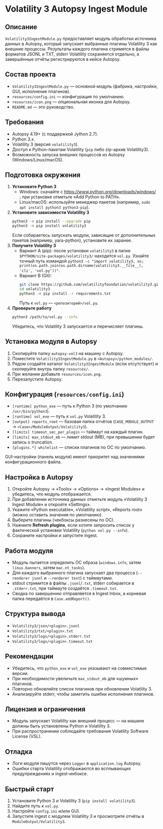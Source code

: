 ﻿# Volatility 3 Autopsy Ingest Module

## Описание
`Volatility3IngestModule.py` предоставляет модуль обработки источника данных в Autopsy, который запускает выбранные плагины Volatility 3 как внешние процессы. Результаты каждого плагина стримятся в файлы форматов JSONL и TXT, stderr Volatility сохраняется отдельно, а завершённые отчёты регистрируются в кейсе Autopsy.

## Состав проекта
- `Volatility3IngestModule.py` — основной модуль (фабрика, настройки, GUI, исполнение плагинов).
- `resources/config.ini` — конфигурация по умолчанию.
- `resources/icon.png` — опциональная иконка для Autopsy.
- `README.md` — это руководство.

## Требования
- Autopsy 4.19+ (с поддержкой Jython 2.7).
- Python 3.x.
- Volatility 3 (версия `volatility3`).
- Доступ к Python-пакетам Volatility (`pip` либо zip-архив Volatility3).
- Возможность запуска внешних процессов из Autopsy (Windows/Linux/macOS).

## Подготовка окружения
1. **Установите Python 3**
   - Windows: скачайте с https://www.python.org/downloads/windows/ ; при установке отметьте «Add Python to PATH».
   - Linux/macOS: используйте менеджер пакетов (например, `sudo apt install python3 python3-pip`).
2. **Установите зависимости Volatility 3**
   ```bash
   python3 -m pip install --upgrade pip
   python3 -m pip install volatility3
   ```
   Если собираетесь запускать модули, зависящие от дополнительных пакетов (например, yara-python), установите их заранее.
3. **Получите Volatility 3**
   - Вариант A (pip): после установки `volatility3` в папке `$PYTHON/site-packages/volatility3/` находится `vol.py`. Узнайте точный путь командой `python3 -c "import volatility3, os; print(os.path.join(os.path.dirname(volatility3.__file__), 'cli', 'vol.py'))"`.
   - Вариант B (Git):
     ```bash
     git clone https://github.com/volatilityfoundation/volatility3.git
     cd volatility3
     python3 -m pip install -r requirements.txt
     ```
     Путь к `vol.py` — `<репозиторий>/vol.py`.
4. **Проверьте работу**
   ```bash
   python3 /path/to/vol.py --info
   ```
   Убедитесь, что Volatility 3 запускается и перечисляет плагины.

## Установка модуля в Autopsy
1. Скопируйте папку `autopsy-vol3` на машину с Autopsy.
2. Поместите `Volatility3IngestModule.py` в `<Autopsy>/python_modules/`.
3. Рядом создайте каталог `Volatility3IngestModule` (если отсутствует) и скопируйте внутрь папку `resources/`.
4. При желании добавьте `resources/icon.png`.
5. Перезапустите Autopsy.

## Конфигурация (`resources/config.ini`)
- `[runtime] python_exe` — путь к Python 3 (по умолчанию `/usr/bin/python3`).
- `[runtime] vol_exe` — путь к `vol.py` Volatility 3.
- `[output] reports_root` — базовая папка отчётов (`CASE_MODULE_OUTPUT` → `<Case>/ModuleOutput/Volatility3`).
- `[limits] timeout_sec_per_plugin` — таймаут на каждый плагин.
- `[limits] max_stdout_mb` — лимит stdout (MB), при превышении будет запись о truncation.
- `[plugins.*] whitelist` — списки плагинов по ОС по умолчанию.

GUI-настройки (панель модуля) имеют приоритет над значениями конфигурационного файла.

## Настройка в Autopsy
1. Откройте Autopsy → «Tools» → «Options» → «Ingest Modules» и убедитесь, что модуль отображается.
2. При добавлении источника данных отметьте модуль «Volatility 3 Ingest Module» и откройте «Settings».
3. Укажите «Python executable», «Volatility script», «Reports root» (можно оставить значения по умолчанию).
4. Выберите плагины (чекбоксы разнесены по ОС).
5. Нажмите **Refresh plugins**, если хотите запросить список у фактической установки Volatility (`python vol.py --info`).
6. Сохраните настройки и запустите ingest.

## Работа модуля
- Модуль пытается определить ОС образа (`windows.info`, затем `linux.banners`, затем `mac.nt_tasks`).
- Для каждого выбранного плагина запускает два процесса (`--renderer jsonl` и `--renderer text`) с таймаутами.
- stdout стримится в файлы `.jsonl`/`.txt`, stderr собирается в `.stderr.txt`, при таймауте создаётся `.timeout.txt`.
- Сводка по завершению отправляется в Ingest Inbox, а корневая папка передаётся в `Case.addReport()`.

## Структура вывода
- `Volatility3/json/<plugin>.jsonl`
- `Volatility3/txt/<plugin>.txt`
- `Volatility3/logs/<plugin>.stderr.txt`
- `Volatility3/logs/<plugin>.timeout.txt`

## Рекомендации
- Убедитесь, что `python_exe` и `vol_exe` указывают на совместимые версии.
- При необходимости увеличьте `max_stdout_mb` для «шумных» плагинов.
- Повторно обновляйте список плагинов при обновлении Volatility 3.
- Анализируйте stderr, чтобы заметить ошибки исполнения плагинов.

## Лицензия и ограничения
- Модуль запускает Volatility как внешний процесс — на машине должны быть установлены Python и Volatility 3.
- При распространении соблюдайте требования Volatility Software License (VSL).

## Отладка
- Логи модуля пишутся через `Logger` в `application.log` Autopsy.
- Ошибки старта Volatility отображаются во всплывающих предупреждениях и ingest-инбоксе.

## Быстрый старт
1. Установите Python 3 и Volatility 3 (`pip install volatility3`).
2. Найдите путь к `vol.py`.
3. Настройте `config.ini` и/или GUI.
4. Запустите ingest с модулем Volatility 3 и просмотрите отчёты в `ModuleOutput/Volatility3`.
